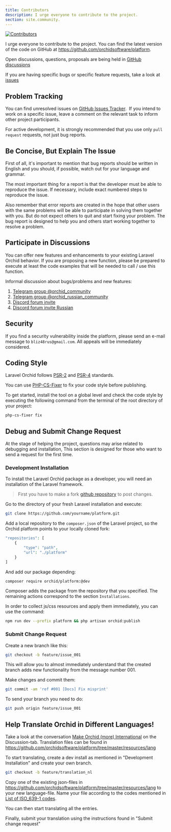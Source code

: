 ```yaml
---
title: Contributors
description: I urge everyone to contribute to the project.
section: site.community.
---
```



[![Contributors](https://opencollective.com/orchid/contributors.svg?width=800&button=false)](https://github.com/orchidsoftware/platform)

I urge everyone to contribute to the project. You can find the latest version of the code on GitHub at <https://github.com/orchidsoftware/platform>.

Open discussions, questions, proposals are being held in [GitHub discussions](https://github.com/orchidsoftware/platform/discussions)

If you are having specific bugs or specific feature requests, take a look at [issues](https://github.com/orchidsoftware/platform/issues)

## Problem Tracking

You can find unresolved issues on [GitHub Issues Tracker](https://github.com/orchidsoftware/platform/issues).
 If you intend to work on a specific issue, leave a comment on the relevant task to inform other project participants.

For active development, it is strongly recommended that you use only `pull request` requests, not just bug reports.


## Be Concise, But Explain The Issue

First of all, it's important to mention that bug reports should be written in English and you should, if possible, watch out for your language and grammar.

The most important thing for a report is that the developer must be able to reproduce the issue. If necessary, include exact numbered steps to reproduce the issue.


Also remember that error reports are created in the hope that other users with the same problems will be able to participate in solving them together with you. But do not expect others to quit and start fixing your problem. The bug report is designed to help you and others start working together to resolve a problem.

## Participate in Discussions

You can offer new features and enhancements to your existing Laravel Orchid behavior. If you are proposing a new function, please be prepared to execute at least the code examples that will be needed to call / use this function.

Informal discussion about bugs/problems and new features:

 1. [Telegram group @orchid_community](https://t.me/orchid_community)
 2. [Telegram group @orchid_russian_community](https://t.me/orchid_russian_community)
 3. [Discord forum invite](https://discord.gg/aEVdGMyRt4)
 4. [Discord forum invite Russian](https://discord.gg/CNYwzWVnjX)
 

## Security

If you find a security vulnerability inside the platform, please send an e-mail message to `bliz48rus@gmail.com`.
All appeals will be immediately considered.


## Coding Style

Laravel Orchid follows [PSR-2](https://github.com/php-fig/fig-standards/blob/master/accepted/PSR-2-coding-style-guide-meta.md) and [PSR-4](Https://github.com/php-fig/fig-standards/blob/master/accepted/PSR-4-autoloader.md) standards.

You can use [PHP-CS-Fixer](https://github.com/FriendsOfPHP/PHP-CS-Fixer) to fix your code style before publishing.

To get started, install the tool on a global level and check the code style by executing the following command from the terminal of the root directory of your project:

````bash
php-cs-fixer fix
````


## Debug and Submit Change Request


At the stage of helping the project, questions may arise related to debugging and installation,
This section is designed for those who want to send a request for the first time.

### Development Installation
    
To install the Laravel Orchid package as a developer, you will need an installation of the Laravel framework.
    

> First you have to make a fork [github repository](https://github.com/orchidsoftware/platform/fork) to post changes.


Go to the directory of your fresh Laravel installation and execute:

```bash
git clone https://github.com/yourname/platform.git
```

Add a local repository to the `composer.json` of the Laravel project, so the Orchid platform points to your locally cloned fork:

```php
"repositories": [
    {
        "type": "path",
        "url": "./platform"
    }
]
```

And add our package depending:

```bash
composer require orchid/platform:@dev
```

Composer adds the package from the repository that you specified.
The remaining actions correspond to the section `Installations`.


In order to collect js/css resources and apply them immediately, you can use the command:

```bash
npm run dev --prefix platform && php artisan orchid:publish
```


### Submit Change Request
    
Create a new branch like this:

```bash
git checkout -b feature/issue_001
```

This will allow you to almost immediately understand that the created branch adds new functionality from the message number 001.

Make changes and commit them:

```bash
git commit -am 'ref #001 [Docs] Fix misprint'
```

To send your branch you need to do:
```bash
git push origin feature/issue_001
```

## Help Translate Orchid in Different Languages!

Take a look at the conversation [Make Orchid (more) International](https://github.com/orchidsoftware/platform/discussions/1545) on the Discussion-tab.
Translation files can be found in https://github.com/orchidsoftware/platform/tree/master/resources/lang

To start translating, create a dev install as mentioned in "Development Installation" and create your own branch. 

```bash
git checkout -b feature/translation_nl
```

Copy one of the existing json-files in https://github.com/orchidsoftware/platform/tree/master/resources/lang to your new language-file. Name your file according to the codes mentioned in [List of ISO_639-1 codes](https://en.wikipedia.org/wiki/List_of_ISO_639-1_codes).

You can then start translating all the entries.

Finally, submit your translation using the instructions found in "Submit change request"
